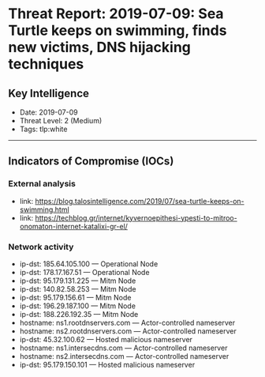 # Threat Report: 2019-07-09: Sea Turtle keeps on swimming, finds new victims, DNS hijacking techniques


## Key Intelligence
* Date: 2019-07-09
* Threat Level: 2 (Medium)
* Tags: tlp:white

---

## Indicators of Compromise (IOCs)
### External analysis
* link: https://blog.talosintelligence.com/2019/07/sea-turtle-keeps-on-swimming.html
* link: https://techblog.gr/internet/kyvernoepithesi-ypesti-to-mitroo-onomaton-internet-katalixi-gr-el/

### Network activity
* ip-dst: 185.64.105.100 — Operational Node
* ip-dst: 178.17.167.51 — Operational Node
* ip-dst: 95.179.131.225 — Mitm Node
* ip-dst: 140.82.58.253 — Mitm Node
* ip-dst: 95.179.156.61 — Mitm Node
* ip-dst: 196.29.187.100 — Mitm Node
* ip-dst: 188.226.192.35 — Mitm Node
* hostname: ns1.rootdnservers.com — Actor-controlled nameserver
* hostname: ns2.rootdnservers.com — Actor-controlled nameserver
* ip-dst: 45.32.100.62 — Hosted malicious nameserver
* hostname: ns1.intersecdns.com — Actor-controlled nameserver
* hostname: ns2.intersecdns.com — Actor-controlled nameserver
* ip-dst: 95.179.150.101 — Hosted malicious nameserver
